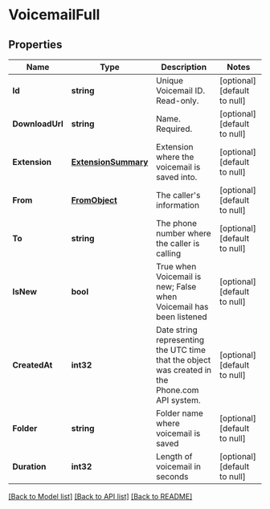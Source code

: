 # VoicemailFull

## Properties
Name | Type | Description | Notes
------------ | ------------- | ------------- | -------------
**Id** | **string** | Unique Voicemail ID. Read-only. | [optional] [default to null]
**DownloadUrl** | **string** | Name. Required. | [optional] [default to null]
**Extension** | [**ExtensionSummary**](ExtensionSummary.md) | Extension where the voicemail is saved into. | [optional] [default to null]
**From** | [**FromObject**](FromObject.md) | The caller&#39;s information | [optional] [default to null]
**To** | **string** | The phone number where the caller is calling | [optional] [default to null]
**IsNew** | **bool** | True when Voicemail is new; False when Voicemail has been listened | [optional] [default to null]
**CreatedAt** | **int32** | Date string representing the UTC time that the object was created in the Phone.com API system. | [optional] [default to null]
**Folder** | **string** | Folder name where voicemail is saved | [optional] [default to null]
**Duration** | **int32** | Length of voicemail in seconds | [optional] [default to null]

[[Back to Model list]](../README.md#documentation-for-models) [[Back to API list]](../README.md#documentation-for-api-endpoints) [[Back to README]](../README.md)



